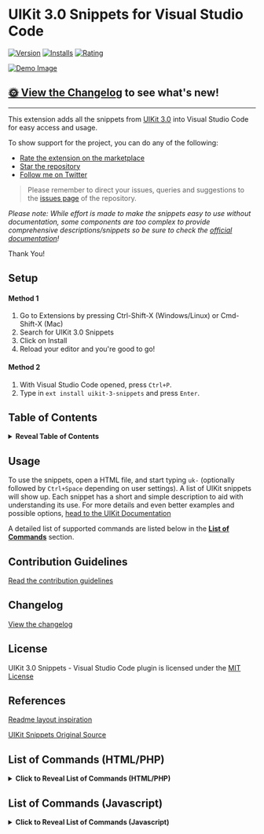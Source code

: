 # UIKit 3.0 Snippets for Visual Studio Code

[![Version](https://vsmarketplacebadge.apphb.com/version/Keno.uikit-3-snippets.svg)](https://marketplace.visualstudio.com/items?itemName=Keno.uikit-3-snippets)
[![Installs](https://vsmarketplacebadge.apphb.com/installs/Keno.uikit-3-snippets.svg)](https://marketplace.visualstudio.com/items?itemName=Keno.uikit-3-snippets)
[![Rating](https://vsmarketplacebadge.apphb.com/rating/Keno.uikit-3-snippets.svg)](https://marketplace.visualstudio.com/items?itemName=Keno.uikit-3-snippets)

[![Demo Image](https://zippy.gfycat.com/AmusingGiftedJumpingbean.gif)](https://gfycat.com/AmusingGiftedJumpingbean)

## [🌞 View the Changelog](https://github.com/dons20/UIKit-VSCode/blob/master/CHANGELOG.md) to see what's new!

---

This extension adds all the snippets from [UIKit 3.0](https://getuikit.com/docs/introduction) into Visual Studio Code for easy access and usage.

To show support for the project, you can do any of the following:

-   [Rate the extension on the marketplace](https://marketplace.visualstudio.com/items?itemName=Keno.uikit-3-snippets)
-   [Star the repository](https://github.com/dons20/UIKit-VSCode)
-   [Follow me on Twitter](https://twitter.com/KCInnovations)

> Please remember to direct your issues, queries and suggestions to the [issues page](https://github.com/dons20/UIKit-VSCode/issues) of the repository.

_Please note: While effort is made to make the snippets easy to use without documentation, some components are too complex to provide comprehensive descriptions/snippets so be sure to check the [official documentation](https://getuikit.com/docs/)!_

Thank You!

## Setup

#### Method 1

1. Go to Extensions by pressing Ctrl-Shift-X (Windows/Linux) or Cmd-Shift-X (Mac)
2. Search for UIKit 3.0 Snippets
3. Click on Install
4. Reload your editor and you're good to go!

#### Method 2

1. With Visual Studio Code opened, press `Ctrl+P`.
2. Type in `ext install uikit-3-snippets` and press `Enter`.

## Table of Contents

<details>
  <summary><strong>Reveal Table of Contents</strong></summary>
  <p>

-   [UIKit 3.0 Snippets](#uikit-30-snippets-for-visual-studio-code)
-   [Setup](#setup)
    -   [Method 1](#method-1)
    -   [Method 2](#method-2)
-   [Table of Contents](#table-of-contents)
-   [Usage](#usage)
-   [Contribution Guidelines](#contribution-guidelines)
    -   [Snippet Template](#snippet-template)
-   [Changelog](#changelog)
-   [License](#license)
-   [References](#references)
-   [List of Commands (HTML5/PHP)](#list-of-commands-htmlphp)

    <details>
    <summary><strong>Reveal List of Commands (HTML5/PHP)</strong></summary>
    <p>

    -   [UIKit Master Template](#uikit-master-template)
    -   [Accordion](#accordion)
    -   [Alert](#alert)
    -   [Alignment](#alignment)
    -   [Animation](#animation)
    -   [Article](#article)
    -   [Background](#background)
    -   [Badge](#badge)
    -   [Breadcrumb](#breadcrumb)
    -   [Button](#button)
    -   [Card](#card)
    -   [Close](#close)
    -   [Column](#column)
    -   [Comment](#comment)
    -   [Container](#container)
    -   [Countdown](#countdown)
    -   [Cover](#cover)
    -   [Description List](#description-list)
    -   [Disabled](#disabled)
    -   [Divider](#divider)
    -   [Dotnav](#dotnav)
    -   [Drop](#drop)
    -   [Dropdown](#dropdown)
    -   [Filter](#filter)
    -   [Flex](#flex)
    -   [Form](#form)
    -   [Grid](#grid)
    -   [Grid Parallax](#grid-parallax)
    -   [Heading](#heading)
    -   [Height](#height)
    -   [Icon](#icon)
    -   [Iconnav](#iconnav)
    -   [Image](#image)
    -   [Inverse](#inverse)
    -   [Label](#label)
    -   [Leader](#leader)
    -   [Lightbox](#lightbox)
    -   [Link](#link)
    -   [List](#list)
    -   [Margin](#margin)
    -   [Marker](#marker)
    -   [Modal](#modal)
    -   [Nav](#nav)
    -   [Navbar](#navbar)
    -   [Notification](#notification)
    -   [Offcanvas](#offcanvas)
    -   [Overlay](#overlay)
    -   [Padding](#padding)
    -   [Pagination](#pagination)
    -   [Parallax](#parallax)
    -   [Placeholder](#placeholder)
    -   [Position](#position)
    -   [Progress](#progress)
    -   [Scroll](#scroll)
    -   [Scrollspy](#scrollspy)
    -   [Search](#search)
    -   [Section](#section)
    -   [Slidenav](#slidenav)
    -   [Slider](#slider)
    -   [Slideshow](#slideshow)
    -   [Sortable](#sortable)
    -   [Spinner](#spinner)
    -   [Sticky](#sticky)
    -   [Subnav](#subnav)
    -   [SVG](#svg)
    -   [Switcher](#switcher)
    -   [Tab](#tab)
    -   [Table](#table)
    -   [Text](#text)
    -   [Thumbnav](#thumbnav)
    -   [Tile](#tile)
    -   [Toggle](#toggle)
    -   [Tooltip](#tooltip)
    -   [Totop](#totop)
    -   [Transition](#transition)
    -   [Upload](#upload)
    -   [Utility](#utility)
    -   [Video](#video)
    -   [Visibility](#visibility)
    -   [Width](#width)

        </p>
        </details>

    -   [List of Commands (Javascript)](#list-of-commands-javascript)

            <details>
            <summary><strong>Reveal List of Commands (Javascript)</strong></summary>
            <p>

            * [Accordion JS](#accordion-js)
            * [Alert JS](#alert-js)
            * [Countdown JS](#countdown-js)
            * [Cover JS](#cover-js)
            * [Drop JS](#drop-js)
            * [Dropdown JS](#dropdown-js)
            * [Filter JS](#filter-js)
            * [Form JS](#form-js)
            * [Grid JS](#grid-js)
            * [Grid Parallax JS](#grid-parallax-js)
            * [Icon JS](#icon-js)
            * [Image JS](#image-js)
            * [Lightbox JS](#lightbox-js)
            * [Margin JS](#margin-js)
            * [Modal JS](#modal-js)
            * [Nav JS](#nav-js)
            * [Navbar JS](#navbar-js)
            * [Notification JS](#notification-js)
            * [Offcanvas JS](#offcanvas-js)
            * [Parallax JS](#parallax-js)
            * [Scroll JS](#scroll-js)
            * [Scrollspy JS](#scrollspy-js)
            * [Slider JS](#slider-js)
            * [Slideshow JS](#slideshow-js)
            * [Sortable JS](#sortable-js)
            * [Sticky JS](#sticky-js)
            * [SVG JS](#svg-js)
            * [Switcher JS](#switcher-js)
            * [Tab JS](#tab-js)
            * [Toggle JS](#toggle-js)
            * [Tooltip JS](#tooltip-js)
            * [Upload JS](#upload-js)
            * [Video JS](#video-js)
            </p>
            </details>

          </p>
        </details>

## Usage

To use the snippets, open a HTML file, and start typing `uk-` (optionally followed by `Ctrl+Space` depending on user settings). A list of UIKit snippets will show up.
Each snippet has a short and simple description to aid with understanding its use.
For more details and even better examples and possible options, [head to the UIKit Documentation](https://getuikit.com/docs/introduction)

A detailed list of supported commands are listed below in the [**List of Commands**](#list-of-commands-htmlphp) section.

## Contribution Guidelines

[Read the contribution guidelines](/CONTRIBUTING.md)

## Changelog

[View the changelog](/CHANGELOG.md)

## License

UIKit 3.0 Snippets - Visual Studio Code plugin is licensed under the [MIT License](http://opensource.org/licenses/MIT)

## References

[Readme layout inspiration](https://github.com/1tontech/bootstrap4-snippets/tree/master/vscode)

[UIKit Snippets Original Source](https://getuikit.com/docs/introduction)

## List of Commands (HTML/PHP)

<details>
  <summary><strong>Click to Reveal List of Commands (HTML/PHP)</strong></summary>
  <p>
  
### UIKit Master Template
<details><summary>Reveal Content</summary>
<p>

|          Trigger          |                  Description                   |
| :-----------------------: | :--------------------------------------------: |
|           uk-\$           |         Creates a basic UIKit template         |
|     uk-\$-css-import      |  Imports a chosen minified css file for UIKit  |
|      uk-\$-js-import      | Imports the default minified scripts for UIKit |
| uk-\$-js-component-import | Imports a selected js component file for UIKit |

</p>
</details>

### Accordion

<details><summary>Reveal Content</summary>
<p>

|          Trigger           |                              Description                              |
| :------------------------: | :-------------------------------------------------------------------: |
|        uk-accordion        | [Attribute] Used to create an accordion element in a parent container |
|    uk-accordion-sample     |                 Creates a sample Accordion component                  |
|  uk-accordion-no-collapse  |               Accordion that always keeps one item open               |
| uk-accordion-multiple-open |       Accordion that allows multiple items to be opened at once       |
|  uk-accordion-open-index   |                Accordion that opens an item by default                |

</p>
</details>

### Alert

<details><summary>Reveal Content</summary>
<p>

|     Trigger      |                          Description                           |
| :--------------: | :------------------------------------------------------------: |
|     uk-alert     | [Attribute] Used to create an alert element in a block element |
| uk-alert-default |                A default alert applied to a div                |
|  uk-alert-close  |                  An alert with a close button                  |
| uk-alert-styled  |              An alert with a chosen style applied              |

</p>
</details>

### Alignment

<details><summary>Reveal Content</summary>
<p>

|       Trigger       |                    Description                    |
| :-----------------: | :-----------------------------------------------: |
|      uk-align       | [Class] Floats the element to a selected position |
| uk-align-responsive |   [Class] Floats the element on specific widths   |

</p>
</details>

### Animation

<details><summary>Reveal Content</summary>
<p>

|            Trigger            |                               Description                                |
| :---------------------------: | :----------------------------------------------------------------------: |
|       uk-animation-fade       |                       [Class] The element fades in                       |
|      uk-animation-scale       |            [Class] The element fades in and scales up or down            |
|      uk-animation-slide       |    [Class] The element fades in and slides in from a chosen direction    |
|   uk-animation-slide-custom   |          [Class] The element slides in with a specific distance          |
|     uk-animation-kenburns     |          [Class] The element scales slowly up without fading in          |
|      uk-animation-shake       |                        [Class] The element shakes                        |
|      uk-animation-stroke      |                [Class] The SVG element strokes are drawn                 |
|    uk-animation-stroke-svg    |                  Easier usage of svg stroke animations                   |
|     uk-animation-reverse      |             [Class] The element's animation plays in reverse             |
|       uk-animation-fast       |         [Class] The element's animation plays at a faster speed          |
| uk-animation-transform-origin |         [Class] The element scales in from a different direction         |
|      uk-animation-toggle      | [Class] Added to a parent element to toggle animations on hover or focus |

</p>
</details>

### Article

<details><summary>Reveal Content</summary>
<p>

|      Trigger      |                 Description                 |
| :---------------: | :-----------------------------------------: |
| uk-article-basic  |           A basic article layout            |
| uk-article-sample | A complete sample article with placeholders |

</p>
</details>

### Background

<details><summary>Reveal Content</summary>
<p>

|            Trigger             |                             Description                             |
| :----------------------------: | :-----------------------------------------------------------------: |
|      uk-background-color       |            [Class] Applies the selected background color            |
|       uk-background-size       |       [Class] Scales the background image to a selected size        |
|     uk-background-position     |     [Class] Alters the initial position of the background iamge     |
|     uk-background-norepeat     |      [Class] Prevents the background image from being repeated      |
|      uk-background-fixed       |          [Class] Locks the image in place while scrolling           |
| uk-background-image-responsive | [Class] Shows the background image on widths of chosen size upwards |
|      uk-background-blend       |     [Class] Applies a chosen blend mode to the background image     |

</p>
</details>

### Badge

<details><summary>Reveal Content</summary>
<p>

|     Trigger     |                           Description                            |
| :-------------: | :--------------------------------------------------------------: |
|    uk-badge     | [Class] Used to create a notification badge in an inline element |
|  uk-badge-span  |             Creates a simple notification badge span             |
| uk-badge-anchor |            Creates a simple notification badge anchor            |

</p>
</details>

### Breadcrumb

<details><summary>Reveal Content</summary>
<p>

|      Trigger       |               Description                |
| :----------------: | :--------------------------------------: |
|   uk-breadcrumb    | [Class] Used to create a breadcrumb list |
| uk-breadcrumb-list |    Creates a default breadcrumb list     |

</p>
</details>

### Button

<details><summary>Reveal Content</summary>
<p>

|         Trigger          |                        Description                         |
| :----------------------: | :--------------------------------------------------------: |
|     uk-button-anchor     |           Creates an anchor with a button style            |
|     uk-button-styled     |            Creates a button with a chosen style            |
|    uk-button-disabled    |                 Creates a disabled button                  |
|      uk-button-size      |           Creates a button with a selected size            |
|    uk-button-dropdown    |       Creates a button that toggles a dropdown menu        |
|     uk-button-group      |                 Creates a group of buttons                 |
| uk-button-group-dropdown | Creates a button group with a dropdown toggle on the right |

</p>
</details>

### Card

<details><summary>Reveal Content</summary>
<p>

|        Trigger        |                                 Description                                  |
| :-------------------: | :--------------------------------------------------------------------------: |
|    uk-card-styled     |                      Creates a card with a chosen style                      |
|   uk-card-secondary   |                    Creates a card with a secondary style                     |
|     uk-card-hover     |                      Creates a card with a hover effect                      |
|     uk-card-small     |                     Creates a card with reduced padding                      |
|     uk-card-large     |                    Creates a card with increased padding                     |
| uk-card-header-footer |                  Creates a card divided into three sections                  |
|     uk-card-media     |             Displays an image inside a card without any spacing              |
|  uk-card-horizontal   | Creates a card with a horizontal layout (Ideal for media-left & media-right) |
|     uk-card-badge     |                  Creates a card with a styled badge inside                   |

</p>
</details>

### Close

<details><summary>Reveal Content</summary>
<p>

|        Trigger        |                Description                |
| :-------------------: | :---------------------------------------: |
|       uk-close        | [Attribute] Used to create a close button |
|    uk-close-button    |          Creates a close button           |
| uk-close-button-large |       Creates a larger close button       |

</p>
</details>

### Column

<details><summary>Reveal Content</summary>
<p>

|       Trigger        |                                      Description                                      |
| :------------------: | :-----------------------------------------------------------------------------------: |
|      uk-column       |                [Class] Displays the inline content in multiple columns                |
| uk-column-responsive | [Class] Displays the inline content in multiple columns on specific width breakpoints |
|  uk-column-divider   |     [Class] Displays the inline content in multiple columns seperated by dividers     |
|    uk-column-span    |            Creates a column with an inline element that spans each column             |

</p>
</details>

### Comment

<details><summary>Reveal Content</summary>
<p>

|      Trigger       |                     Description                      |
| :----------------: | :--------------------------------------------------: |
| uk-comment-default |          Creates a standard comment layout           |
| uk-comment-primary | Creates a highlighted comment with a standard layout |
|  uk-comment-list   |         Creates a nestable list of comments          |

</p> 
</details>

### Container

<details><summary>Reveal Content</summary>
<p>

|       Trigger        |                 Description                 |
| :------------------: | :-----------------------------------------: |
|     uk-container     | [Class] Used to create a centered container |
| uk-container-default |        Creates a centered container         |
|  uk-container-size   |    Creates a container with varying size    |

</p>
</details>

### Countdown

<details><summary>Reveal Content</summary>
<p>

|        Trigger         |                               Description                                |
| :--------------------: | :----------------------------------------------------------------------: |
|      uk-countdown      |               [Attribute] Used to create a countdown timer               |
|  uk-countdown-sample   | Creates a countdown timer. Date is in the format: YYYY-MM-DDThh:mm:ssTZD |
| uk-countdown-separator |     Creates a countdown timer with each number separated by a colon      |
|   uk-countdown-label   |        Used to add a label to each number on the countdown timer         |

</p>
</details>

### Cover

<details><summary>Reveal Content</summary>
<p>

|            Trigger            |                         Description                         |
| :---------------------------: | :---------------------------------------------------------: |
|      uk-cover-container       |       Creates an image that covers its parent element       |
|   uk-cover-container-video    |       Creates a video that covers its parent element        |
|   uk-cover-container-iframe   |      Creates an iframe that covers its parent element       |
| uk-cover-container-responsive | Creates an element that scales responsively with its parent |

</p>
</details>

### Description List

<details><summary>Reveal Content</summary>
<p>

|           Trigger           |                               Description                                |
| :-------------------------: | :----------------------------------------------------------------------: |
|     uk-description-list     |                [Class] Used to create a description list                 |
| uk-description-list-sample  | Creates a sample list to display terms and descriptions below each other |
| uk-description-list-divider |                    Creates a divided description list                    |

</p>
</details>

### Disabled

<details><summary>Reveal Content</summary>
<p>

|   Trigger   |              Description               |
| :---------: | :------------------------------------: |
| uk-disabled | [Class] Disables an item within a list |

</p>
</details>

### Divider

<details><summary>Reveal Content</summary>
<p>

|       Trigger       |             Description             |
| :-----------------: | :---------------------------------: |
|   uk-divider-icon   | Creates a divider with a decoration |
|  uk-divider-small   |      Creates a smaller divider      |
| uk-divider-vertical |     Creates a vertical divider      |

</p>
</details>

### Dotnav

<details><summary>Reveal Content</summary>
<p>

|           Trigger           |                      Description                       |
| :-------------------------: | :----------------------------------------------------: |
|          uk-dotnav          |          Creates a navigation list with dots           |
|     uk-dotnav-vertical      |      Creates a vertical navigation list with dots      |
|      uk-dotnav-overlay      |     Creates a dotnav as an overlay for an element      |
| uk-dotnav-centered-viewport | Creates a dotnav centered vertically and aligned right |

</p>
</details>

### Drop

<details><summary>Reveal Content</summary>
<p>

|         Trigger          |                         Description                         |
| :----------------------: | :---------------------------------------------------------: |
|         uk-drop          |         [Attribute] Used to create a drop component         |
|      uk-drop-basic       |               Creates a basic drop component                |
|     uk-drop-example      |       Creates two example drops with different modes        |
|       uk-drop-grid       |              Creates a drop with a grid inside              |
|     uk-drop-position     |         Creates a drop with its alignment adjusted          |
|     uk-drop-boundary     | Creates a drop with a predetermined element as its boundary |
| uk-drop-boundary-aligned |           Creates a drop aligned to its boundary            |
|      uk-drop-offset      |                Creates a drop with an offset                |
|     uk-drop-animated     |                Creates a drop with an offset                |

</p>
</details>

### Dropdown

<details><summary>Reveal Content</summary>
<p>

|           Trigger            |                              Description                               |
| :--------------------------: | :--------------------------------------------------------------------: |
|         uk-dropdown          | [Attribute] Used to create a dropdown in a block element such as a div |
|      uk-dropdown-basic       |          Creates a basic dropdown underneath a button toggle           |
|   uk-dropdown-basic-inline   |            Creates a basic dropdown grouped with its toggle            |
|       uk-dropdown-nav        |              Creates a dropdown containing a nav element               |
|       uk-dropdown-grid       |                  Creates a dropdown containing a grid                  |
|     uk-dropdown-position     |             Creates a dropdown with its alignment adjusted             |
|     uk-dropdown-boundary     |         Determines a parent element as the dropdown's boundary         |
| uk-dropdown-boundary-aligned |              Aligns the dropdown to the parent's boundary              |
|      uk-dropdown-offset      |                Defines a custom offset for the dropdown                |
|     uk-dropdown-animated     |             Applies one or more animations to the dropdown             |

</p>
</details>

### Filter

<details><summary>Reveal Content</summary>
<p>

|     Trigger      |                   Description                    |
| :--------------: | :----------------------------------------------: |
|    uk-filter     |  [Attribute] Used to create a filter component   |
| uk-filter-sample | Used to filter or sort items in any given layout |

</p>
</details>

### Flex

<details><summary>Reveal Content</summary>
<p>

|                 Trigger                 |                                    Description                                    |
| :-------------------------------------: | :-------------------------------------------------------------------------------: |
|                 uk-flex                 |            [Class] Used to apply a flexbox layout model to an element             |
|              uk-flex-block              |             Creates a flex container and behaves like a block element             |
|             uk-flex-inline              |            Creates a flex container and behaves like an inline element            |
|      uk-flex-horizontal-alignment       | Defines the horizontal alignment of flex items and distributes space between them |
| uk-flex-horizontal-alignment-responsive |     Defines the horizontal alignment of flex items on specific device widths      |
|       uk-flex-vertical-alignment        |  Defines the vertical alignment of flex items and distributes space between them  |
|            uk-flex-direction            |        Defines the axis that flex items are placed on and their direction         |
|          uk-flex-wrap-modifier          |        Defines the axis that flex items are placed on and their direction         |
|           uk-flex-item-order            |          [Class] Displays an item as the first or last one (Add to item)          |
|         uk-flex-item-dimensions         |    [Class] Determines how much space a flex item should take up (Add to item)     |
|          uk-flex-grid-example           |                     Creates a sample flex with a grid inside                      |

</p>
</details>

### Form

<details><summary>Reveal Content</summary>
<p>

|         Trigger         |                                                   Description                                                    |
| :---------------------: | :--------------------------------------------------------------------------------------------------------------: |
|     uk-form-sample      |                               Creates a sample form with all elements as reference                               |
|    uk-form-fieldset     |                                          Creates a fieldset for a form                                           |
|     uk-form-legend      |                                           Creates a legend for a form                                            |
|     uk-form-states      |                                 [Class] Applies a custom state to a form control                                 |
|    uk-form-disabled     |                                             Disables a form control                                              |
|      uk-form-sizes      |                                Modifies the size of an input, select or textarea                                 |
| uk-form-width-modifiers |                                Modifies the width of an input, select or textarea                                |
|      uk-form-blank      |                                      Minimizes the styling of form controls                                      |
|     uk-form-stacked     |                                 Stacks labels and controls on top of each other                                  |
|   uk-form-horizontal    | Aligns labels and controls horizontally (use uk-form-controls-text to better align checkboxes and radio buttons) |
|      uk-form-icon       |                Creates a form control with an icon inside to the left (or right with flip class)                 |
|   uk-form-icon-click    |                                     Creates a form icon that can be clicked                                      |
|  uk-form-grid-example   |                                     Creates a form defined by a grid layout                                      |
| uk-form-custom-control  |                         Replaces a file input or select form with your own HTML content                          |

</p>
</details>

### Grid

<details><summary>Reveal Content</summary>
<p>

|         Trigger         |                          Description                          |
| :---------------------: | :-----------------------------------------------------------: |
|         uk-grid         |   [Attribute] Used to create a grid container inside a div    |
|     uk-grid-stacked     |            Creates a basic stacked grid container             |
|    uk-grid-expanded     | Creates an expanded grid container with elements side by side |
| uk-grid-gutter-modifier |            Modifies the spacing between grid items            |
|  uk-grid-nested-sample  |                 Creates a sample nested grid                  |
|     uk-grid-divided     |              Seperates each grid cell with lines              |
|  uk-grid-match-height   |             Matches the height of all grid cells              |
|   uk-grid-match-cell    |           [Class] Matches the height of a grid cell           |
|      uk-grid-width      |             Manually determines the column widths             |
|      uk-grid-flex       |               Combines a grid element with flex               |
|     uk-grid-masonry     |   Allows grid items of different heights to fit seamlessly    |
|    uk-grid-parallax     |    Used to add a scrolling effect to columns within a grid    |

</p>
</details>

### Heading

<details><summary>Reveal Content</summary>
<p>

|          Trigger          |                           Description                            |
| :-----------------------: | :--------------------------------------------------------------: |
|    uk-heading-primary     |      [Class] Used to create a heading with a specified size      |
| uk-heading-primary-sample |             Creates a heading with a specified size              |
|    uk-heading-divider     |    [Class] Used to create a heading with a divider underneath    |
| uk-heading-divider-sample |           Creates a heading with a divider underneath            |
|     uk-heading-bullet     |         [Class] Used to create a heading used in a list          |
| uk-heading-bullet-sample  |               Creates a heading as part of a list                |
|      uk-heading-line      | [Class] Used to create a heading with a vertically centered line |
|  uk-heading-line-sample   |        Creates a heading with a vertically centered line         |

</p>
</details>

### Height

<details><summary>Reveal Content</summary>
<p>

|         Trigger          |                                    Description                                    |
| :----------------------: | :-------------------------------------------------------------------------------: |
|        uk-height         | [Class] Modifies the height of an element to 100%/150px/300px/450px respectively. |
|      uk-max-height       | [Class] Modifies the max-height of an element to 150px/300px/450px respectively.  |
|    uk-viewport-height    |    [Attribute] Modifies the height of an element to fill the entire viewport.     |
|     uk-match-height      |        [Attribute] Expands all children of a container to the same height.        |
| uk-match-height-specific |             [Attribute] Matches the height of specific child elements             |
|   uk-match-height-all    |      [Attribute] Matches the height of all child elements even in other rows      |

</p>
</details>

### Icon

<details><summary>Reveal Content</summary>
<p>

|         Trigger         |                                        Description                                        |
| :---------------------: | :---------------------------------------------------------------------------------------: |
|      uk-icon-span       |    Creates an icon within a span. (List of Icons Here: https://getuikit.com/docs/icon)    |
|      uk-icon-link       |    Creates an icon within a link. (List of Icons Here: https://getuikit.com/docs/icon)    |
|      uk-icon-ratio      |                        Modifies the size of the icon by the ratio                         |
|  uk-icon-link-modifier  | Resets the default link styling to a more muted color when using an icon inside an anchor |
| uk-icon-button-modifier |                                  Creates an icon button                                   |
| uk-icon-image-modifier  |                     Scales a background image to the size of an icon                      |

</p>
</details>

### Iconnav

<details><summary>Reveal Content</summary>
<p>

|        Trigger        |                       Description                       |
| :-------------------: | :-----------------------------------------------------: |
|      uk-iconnav       | [Class] Used to create a navigation consisting of icons |
| uk-iconnav-horizontal |        Creates a navigation consisting of icons         |
|  uk-iconnav-vertical  |    Creates a vertical navigation consisting of icons    |

</p>
</details>

### Image

<details><summary>Reveal Content</summary>
<p>

|    Trigger    |                                Description                                |
| :-----------: | :-----------------------------------------------------------------------: |
|    uk-img     |           [Attribute] Lazy-load images on any element with ease           |
| uk-img-sample |                Creates a basic lazy-loaded image component                |
| uk-img-custom |                 Creates an element with lazy-load applied                 |
| uk-img-target | Creates an image component which triggers on another element's visibility |

</p>
</details>

### Inverse

<details><summary>Reveal Content</summary>
<p>

|     Trigger      |                                       Description                                       |
| :--------------: | :-------------------------------------------------------------------------------------: |
|     uk-light     | [Class] Used to improve the visibility of objects on light backgrounds in a light style |
| uk-inverse-light |         Improves the visibility of objects on dark backgrounds in a light style         |
|     uk-dark      | [Class] Used to improve the visibility of objects on light backgrounds in a dark style  |
| uk-inverse-dark  |         Improves the visibility of objects on light backgrounds in a dark style         |

</p>
</details>

### Label

<details><summary>Reveal Content</summary>
<p>

|     Trigger      |                   Description                    |
| :--------------: | :----------------------------------------------: |
|     uk-label     | [Class] Used to create a label in a span element |
| uk-label-default |       Creates a label with a default style       |
| uk-label-success |       Creates a label with a success style       |
| uk-label-warning |       Creates a label with a warning style       |
| uk-label-danger  |       Creates a label with a danger style        |

</p>
</details>

### Leader

<details><summary>Reveal Content</summary>
<p>

|     Trigger      |                            Description                             |
| :--------------: | :----------------------------------------------------------------: |
|    uk-leader     | [Attribute] Visually connects horizontal items with a line of dots |
| uk-leader-sample |                 Creates a sample leader component                  |

</p>
</details>

### Lightbox

<details><summary>Reveal Content</summary>
<p>

|            Trigger            |                               Description                                |
| :---------------------------: | :----------------------------------------------------------------------: |
|          uk-lightbox          | [Attribute] Turns all the anchors inside a container into lightbox links |
|       uk-lightbox-basic       |            Creates a lightbox container with an anchor inside            |
|      uk-lightbox-caption      |        Creates a lightbox container with a caption at the bottom         |
|     uk-lightbox-animation     |    Creates a lightbox container with a modified transition animation     |
| uk-lightbox-alternate-content |         Creates a lightbox container with multiple content types         |

</p>
</details>

### Link

<details><summary>Reveal Content</summary>
<p>

|     Trigger     |                                       Description                                       |
| :-------------: | :-------------------------------------------------------------------------------------: |
|  uk-link-muted  |                            Creates a link with a muted style                            |
|  uk-link-text   |                          Creates a link with a body text style                          |
| uk-link-heading |                           Creates a link with a heading style                           |
|  uk-link-reset  |                 Creates a link that inherits its color from its parent                  |
| uk-link-toggle  | Creates a link on the parent element and applies a link style to one of its child nodes |

</p>
</details>

### List

<details><summary>Reveal Content</summary>
<p>

|         Trigger          |                                         Description                                         |
| :----------------------: | :-----------------------------------------------------------------------------------------: |
|         uk-list          |                  [Class] Used to create a basic ordered or unordered list                   |
|      uk-list-basic       |                          Creates a basic ordered or unordered list                          |
| uk-list-bullet-modifier  |                                   Creates a bulleted list                                   |
| uk-list-divider-modifier |                                   Creates a divided list                                    |
| uk-list-striped-modifier |                                   Creates a striped list                                    |
|  uk-list-large-modifier  | Creates a list with increased spacing between items. Can be combined with other list styles |

</p>
</details>

### Margin

<details><summary>Reveal Content</summary>
<p>

|          Trigger          |                                          Description                                          |
| :-----------------------: | :-------------------------------------------------------------------------------------------: |
|         uk-margin         |    [Class] Adds top margin, if it is preceded by another element, and always bottom margin    |
|    uk-margin-position     |                         [Class] Adds the selected margin to that side                         |
|      uk-margin-size       |                             [Class] Adds a margin of chosen size                              |
|  uk-margin-size-position  |                    [Class] Adds a margin of chosen size to the chosen side                    |
|     uk-margin-remove      |                                  [Class] Removes all margins                                  |
| uk-margin-remove-position |                         [Class] Removes the margin the chosen side(s)                         |
|      uk-margin-auto       |        [Class] Sets left and right margins to auto, centering block and flex elements         |
|  uk-margin-auto-position  | [Class] Sets the selected margin to auto, pushing block and flex elements to the opposite end |
| uk-margin-dynamic-sample  |         Automatically adds spacing to stacking elements with the uk-margin attribute          |

</p>
</details>

### Marker

<details><summary>Reveal Content</summary>
<p>

|  Trigger  |                                   Description                                   |
| :-------: | :-----------------------------------------------------------------------------: |
| uk-marker | [Attribute] Used to create a marker icon that can be displayed on top of images |

</p>
</details>

### Modal

<details><summary>Reveal Content</summary>
<p>

|           Trigger           |                         Description                         |
| :-------------------------: | :---------------------------------------------------------: |
|          uk-modal           |             [Attribute] Used to create a modal              |
|       uk-modal-sample       |            Creates a modal with a button toggle             |
|   uk-modal-close-default    |          Creates a modal with close button inside           |
|   uk-modal-close-outside    |          Creates a modal with close button outside          |
|       uk-modal-center       |    Creates a centered modal using the parameter 'center'    |
|   uk-modal-header-footer    |   Creates a modal divided into different content sections   |
|      uk-modal-caption       |        Creates a modal with a caption outside of it         |
| uk-modal-container-modifier | Creates a modal that expands to the default container width |
|   uk-modal-full-modifier    |         Creates a modal that fills the entire page          |

</p>
</details>

### Nav

<details><summary>Reveal Content</summary>
<p>

|            Trigger             |                              Description                              |
| :----------------------------: | :-------------------------------------------------------------------: |
|             uk-nav             |          [Class] Used to create a nav with optional styling           |
|         uk-nav-default         |                  Creates a nav with default styling                   |
|         uk-nav-nested          |               Creates a nested nav with default styling               |
|        uk-nav-accordion        |        Creates an accordion-styled nav with icons for parents         |
| uk-nav-accordion-multiple-open | Creates an accordion nav that can have multiple sub-navs open at once |
|         uk-nav-header          |                         Creates a nav header                          |
|         uk-nav-divider         |                         Creates a nav divider                         |
|         uk-nav-primary         |                 Creates a nav with emphasized styling                 |
|         uk-nav-center          |                        Creates a centered nav                         |
|        uk-nav-dropdown         |                      Creates a nav in a dropdown                      |
|         uk-nav-navbar          |                       Creates a nav in a navbar                       |

</p>
</details>

### Navbar

<details><summary>Reveal Content</summary>
<p>

|               Trigger               |                                   Description                                   |
| :---------------------------------: | :-----------------------------------------------------------------------------: |
|              uk-navbar              |                   [Attribute] Used to create a navigation bar                   |
|          uk-navbar-sample           |                        Creates a primary navigation bar                         |
|         uk-navbar-multiple          |            Creates multiple navigations inside the navbar container             |
|           uk-navbar-click           |          Creates a primary navigation bar that is toggled with a click          |
|        uk-navbar-transparent        |                      Creates a transparent navigation bar                       |
|         uk-navbar-subtitle          |                      Creates a subtitle for a navbar item                       |
|      uk-navbar-custom-content       |   Creates a navbar which can hold custom items (text, icons, buttons, forms)    |
|       uk-navbar-centered-logo       |                      Creates a navbar with a centered logo                      |
|        uk-navbar-toggle-item        |                    Creates a navbar with an icon as a toggle                    |
|         uk-navbar-dropdown          |                   Creates a navbar with a dropdown component                    |
| uk-navbar-dropdown-multiple-columns |                 Creates a navbar dropdown with multiple columns                 |
|  uk-navbar-dropdown-boundary-align  |         Creates a navbar with dropdowns aligned to the navbar boundary          |
|     uk-navbar-dropdown-justify      |                    Creates a navbar with dropdowns justified                    |
|          uk-navbar-dropbar          |                    Creates a navbar with dropdowns justified                    |
|       uk-navbar-dropbar-push        | Creates a navbar with a dropdown that pushes page content down to fit the space |

</p>
</details>

### Notification

<details><summary>Reveal Content</summary>
<p>

|           Trigger            |                   Description                    |
| :--------------------------: | :----------------------------------------------: |
|   uk-notification-example    | Creates a notification example using javascript  |
| uk-notification-html-message |     Creates a notification with html content     |
|   uk-notification-position   | Creates a notification with an adjusted position |
|    uk-notification-style     |          Creates a styled notification           |
|  uk-notification-close-all   |             Closes all notifications             |

</p>
</details>

### Offcanvas

<details><summary>Reveal Content</summary>
<p>

|           Trigger           |                              Description                              |
| :-------------------------: | :-------------------------------------------------------------------: |
|        uk-offcanvas         |               [Attribute] Used to create an off-canvas                |
|     uk-offcanvas-sample     |                      Creates a basic off-canvas                       |
|    uk-offcanvas-overlay     |        Creates an off-canvas that adds an overlay to the page         |
| uk-offcanvas-flip-modifier  |          Creates an off-canvas that slides in from the right          |
| uk-offcanvas-animation-mode | Creates an off-canvas with a modified animation mode for its entrance |
|      uk-offcanvas-nav       |           Creates an off-canvas containing a nav component            |

</p>
</details>

### Overlay

<details><summary>Reveal Content</summary>
<p>

|         Trigger          |                      Description                       |
| :----------------------: | :----------------------------------------------------: |
|        uk-overlay        |      [Class] Used to create a basic image overlay      |
|     uk-overlay-basic     | Creates a basic image overlay at a modifiable position |
| uk-overlay-style-default |     Creates an image overlay with a default style      |
| uk-overlay-style-primary |     Creates an image overlay with a primary style      |
|     uk-overlay-icon      |             Creates an image overlay icon              |

</p>
</details>

### Padding

<details><summary>Reveal Content</summary>
<p>

|          Trigger           |                          Description                          |
| :------------------------: | :-----------------------------------------------------------: |
|         uk-padding         |          [Class] Adds default padding to the element          |
|      uk-padding-size       |    [Class] Adds a smaller or larger padding to the element    |
|     uk-padding-remove      |          [Class] Removes all padding from an element          |
| uk-padding-remove-position | [Class] Removes padding from the chosen side(s) of an element |

</p>
</details>

### Pagination

<details><summary>Reveal Content</summary>
<p>

|           Trigger           |                               Description                               |
| :-------------------------: | :---------------------------------------------------------------------: |
|        uk-pagination        | [Class] Used to create a simple pagination for navigation through pages |
|     uk-pagination-basic     |        Creates a simple pagination for navigation through pages         |
|   uk-pagination-alignment   |              Creates a simple pagination aligned with flex              |
| uk-pagination-previous-next |        Creates a previous and next button inside of a pagination        |

</p>
</details>

### Parallax

<details><summary>Reveal Content</summary>
<p>

|          Trigger          |                                               Description                                                |
| :-----------------------: | :------------------------------------------------------------------------------------------------------: |
|        uk-parallax        |       [Attribute] Used to animate CSS properties depending on the scroll position of the document        |
|  uk-parallax-properties   |             [Attribute] Inserts the parallax attribute with a list of animatable properties              |
|   uk-parallax-start-end   |         [Attribute] Sets the start and end values of a property by seperating them with a comma          |
|   uk-parallax-viewport    | [Attribute] Defines how far inside the viewport the element is scrolled until the animation is completed |
|    uk-parallax-sample     |                                Creates a sample div with parallax enabled                                |
| uk-parallax-nested-sample |                                    Showcases nested parallax elements                                    |
| uk-parallax-target-sample |             Creates a parallax animation based on the viewport visibility of another element             |
| uk-parallax-easing-sample |                        Creates a parallax element with a modifiable easing value                         |
| uk-parallax-color-sample  |                            Creates a parallax element with a color transition                            |
| uk-parallax-filter-sample |                               Creates a parallax element with css filters                                |

</p>
</details>

### Placeholder

<details><summary>Reveal Content</summary>
<p>

|        Trigger        |                Description                 |
| :-------------------: | :----------------------------------------: |
|    uk-placeholder     | [Class] Used to create a placeholder space |
| uk-placeholder-sample |        Creates a placeholder space         |

</p>
</details>

### Position

<details><summary>Reveal Content</summary>
<p>

|       Trigger        |                                              Description                                              |
| :------------------: | :---------------------------------------------------------------------------------------------------: |
|     uk-position      |                         [Class] Positions the element at the chosen location                          |
| uk-position-extended | [Class] Positions the element at specific locations without it being spread over its parent container |
|  uk-position-cover   |                         [Class] Positions the element to cover its container                          |
|  uk-position-small   |                [Class] Positions the element at specific locations with a small margin                |
|  uk-position-medium  |               [Class] Positions the element at specific locations with a medium margin                |
|  uk-position-large   |                [Class] Positions the element at specific locations with a large margin                |
| uk-position-relative |                         [Class] Positions the element at a relative position                          |
| uk-position-absolute |                         [Class] Positions the element at an absolute position                         |
|  uk-position-fixed   |                           [Class] Positions the element at a fixed position                           |
| uk-position-z-index  |                       [Class] Positions the element at a z-index position of 1                        |

</p>
</details>

### Progress

<details><summary>Reveal Content</summary>
<p>

|      Trigger       |              Description              |
| :----------------: | :-----------------------------------: |
|    uk-progress     | [Class] Used to create a progress bar |
| uk-progress-sample |        Creates a progress bar         |

</p>
</details>

### Scroll

<details><summary>Reveal Content</summary>
<p>

|     Trigger      |                                           Description                                            |
| :--------------: | :----------------------------------------------------------------------------------------------: |
|    uk-scroll     | [Attribute] Used to create a link that smooth scrolls to the targeted element with a matching id |
| uk-scroll-anchor |           Creates a link that smooth scrolls to the targetted element with matching id           |

</p>
</details>

### Scrollspy

<details><summary>Reveal Content</summary>
<p>

|       Trigger       |                               Description                               |
| :-----------------: | :---------------------------------------------------------------------: |
|    uk-scrollspy     |            [Attribute] Used to add a scrollspy to an element            |
| uk-scrollspy-sample | Adds the scrollspy attribute to an element and animates it when in view |
| uk-scrollspy-group  | Adds the scrollspy attribute to an element and animates it when in view |

</p>
</details>

### Search

<details><summary>Reveal Content</summary>
<p>

|         Trigger         |                      Description                      |
| :---------------------: | :---------------------------------------------------: |
|        uk-search        |          [Class] Used to create a search bar          |
|    uk-search-default    |       Creates a search bar with default styling       |
|     uk-search-icon      |  Creates a search bar with a search icon to the left  |
|   uk-search-icon-flip   | Creates a search bar with a search icon to the right  |
|  uk-search-icon-button  |   Creates a search bar with a clickable search icon   |
|     uk-search-large     |              Creates a larger search bar              |
|    uk-search-navbar     | Creates a search bar that can be used within a navbar |
|    uk-search-toggle     |         Creates a toggle using a search icon          |
| uk-search-navbar-toggle |    Creates a search icon toggle inside of a navbar    |

</p>
</details>

### Section

<details><summary>Reveal Content</summary>
<p>

|           Trigger           |                             Description                             |
| :-------------------------: | :-----------------------------------------------------------------: |
|         uk-section          |       [Class] Used to create a section with optional styling        |
|     uk-section-default      |               Creates a section with a default style                |
|      uk-section-muted       |                Creates a section with a muted style                 |
|     uk-section-primary      |               Creates a section with a primary style                |
|    uk-section-secondary     |              Creates a section with a secondary style               |
|  uk-section-preserve-color  | Creates a section that preserves the font colours of child elements |
|  uk-section-size-modifier   |           Creates a section with modified padding applied           |
| uk-section-overlap-modifier | Creates a section that applies a border image and a negative offset |

</p>
</details>

### Slidenav

<details><summary>Reveal Content</summary>
<p>

|           Trigger            |                            Description                             |
| :--------------------------: | :----------------------------------------------------------------: |
|         uk-slidenav          | Creates a previous and next button for flipping through slideshows |
|      uk-slidenav-large       |                     Creates a larger slidenav                      |
| uk-slidenav-position-overlay |         Creates a slidenav positioned on top of an element         |
|    uk-slidenav-container     |                    Displays a cojoint slidenav                     |

</p>
</details>

### Slider

<details><summary>Reveal Content</summary>
<p>

|               Trigger               |                                 Description                                 |
| :---------------------------------: | :-------------------------------------------------------------------------: |
|              uk-slider              |              [Attribute] Used to create a responsive carousel               |
|          uk-slider-sample           |                    Creates a responsive carousel slider                     |
|         uk-slider-container         |                [Class] Creates a responsive carousel slider                 |
|          uk-slider-gutter           |            Creates a carousel slider with a gutter between items            |
|          uk-slider-center           |                Creates a carousel slider with centered items                |
|         uk-slider-autoplay          |              Creates a carousel slider with autoplay activated              |
|          uk-slider-finite           |         Creates a carousel slider with infinite scrolling disabled          |
|           uk-slider-sets            |        Creates a carousel slider which loops through a set of slides        |
|        uk-slider-navigation         |             Creates a carousel slider with navigation controls              |
|    uk-slider-navigation-outside     |          Creates a carousel slider with outer navigation controls           |
|      uk-slider-viewport-height      | Creates a carousel slider which expands to fill the height of its container |
|      uk-slider-content-overlay      |            Creates a carousel slider with content overlays added            |
|     uk-slider-content-parallax      |       Creates a carousel slider with a parallax effect on the content       |
|    uk-slider-content-transitions    |           Creates a carousel slider with transition effects added           |
| uk-slider-content-transitions-hover |      Creates a carousel slider with transition effects on mouse hover       |

</p>
</details>

### Slideshow

<details><summary>Reveal Content</summary>
<p>

|             Trigger             |                                     Description                                     |
| :-----------------------------: | :---------------------------------------------------------------------------------: |
|          uk-slideshow           |      [Attribute] Used to create a responsive slideshow with images and videos       |
|       uk-slideshow-sample       |                Creates a responsive slideshow with images and videos                |
|     uk-slideshow-animations     |         Creates a responsive slideshow with a modified transition animation         |
|      uk-slideshow-autoplay      |                Creates a responsive slideshow with autoplay enabled                 |
| uk-slideshow-infinite-scrolling | Creates a responsive slideshow with endless scrolling enabled (default) or disabled |
|       uk-slideshow-ratio        |                Creates a responsive slideshow with a modified ratio                 |
|   uk-slideshow-min-max-height   |         Creates a responsive slideshow with a minimum and/or maximum height         |

</p>
</details>

### Sortable

<details><summary>Reveal Content</summary>
<p>

|         Trigger          |                                     Description                                     |
| :----------------------: | :---------------------------------------------------------------------------------: |
|       uk-sortable        |        [Attribute] Used to create a sortable, re-arrangable grid of elements        |
|    uk-sortable-sample    |                 Creates a sortable, re-arrangable grid of elements                  |
|    uk-sortable-handle    | Creates a sortable list using a special handle button instead of the entire element |
|    uk-sortable-group     |               Creates a sortable group that can interchange elements                |
| uk-sortable-custom-class |    Creates sortable that can apply multiple classes to items while being dragged    |

</p>
</details>

### Spinner

<details><summary>Reveal Content</summary>
<p>

|      Trigger      |                      Description                       |
| :---------------: | :----------------------------------------------------: |
|    uk-spinner     | [Attribute] Used to create an animated loading spinner |
| uk-spinner-sample |          Creates an animated loading spinner           |

</p>
</details>

### Sticky

<details><summary>Reveal Content</summary>
<p>

|       Trigger        |                                            Description                                             |
| :------------------: | :------------------------------------------------------------------------------------------------: |
|      uk-sticky       | [Attribute] Used to create an element that remains at the top of the viewport while scrolling down |
|   uk-sticky-sample   |          Creates an element that remains at the top of the viewport while scrolling down           |
|   uk-sticky-offset   |                     Creates a sticky element with a pixel offset from the top                      |
|    uk-sticky-top     |                               Creates a sticky element with a delay                                |
| uk-sticky-animation  |                    Creates a sticky element with an animation when it reappears                    |
| uk-sticky-scroll-up  |                     Creates a sticky element that shows only when scrolling up                     |
|   uk-sticky-bottom   |                    Creates a sticky element that is bound to a specific element                    |
| uk-sticky-responsive |         Creates a sticky element that is only enabled on specified device widths and above         |

</p>
</details>

### Subnav

<details><summary>Reveal Content</summary>
<p>

|      Trigger       |                                Description                                 |
| :----------------: | :------------------------------------------------------------------------: |
|     uk-subnav      |               [Class] Used to create a basic sub-navigation                |
|  uk-subnav-basic   |   Creates a basic sub-navigation with items wrapping into the next line    |
| uk-subnav-divider  |               Creates a sub-navigation seperated with lines                |
|   uk-subnav-pill   | Creates a sub-navigation that highlights the active item with a background |
| uk-subnav-dropdown |             Creates a sub-navigation that contains a dropdown              |

</p>
</details>

### SVG

<details><summary>Reveal Content</summary>
<p>

|    Trigger    |                    Description                     |
| :-----------: | :------------------------------------------------: |
|    uk-svg     | [Attribute] Used to apply svg formatting to images |
| uk-svg-sample |             Adds an inline SVG element             |

</p>
</details>

### Switcher

<details><summary>Reveal Content</summary>
<p>

|             Trigger             |                                   Description                                   |
| :-----------------------------: | :-----------------------------------------------------------------------------: |
|           uk-switcher           |                 [Attribute] Used to create a switcher component                 |
|        uk-switcher-basic        | Creates a switcher that dynamically transitions through different content panes |
|     uk-switcher-navigation      |       Creates a switcher with navigation controls within the content pane       |
| uk-switcher-connect-containers  |          Creates a switcher that connects multiple content containers           |
|      uk-switcher-animation      |                   Creates a switcher animates its transitions                   |
| uk-switcher-multiple-animations |                   Creates a switcher with multiple animations                   |
|       uk-switcher-subnav        |                    Creates a switcher combined with a subnav                    |
|         uk-switcher-tab         |                     Creates a switcher combined with a tab                      |
|    uk-switcher-tab-vertical     |                 Creates a switcher combined with a vertical tab                 |
|       uk-switcher-button        |                 Creates a switcher combined with a vertical tab                 |
|         uk-switcher-nav         |                 Creates a switcher combined with a vertical tab                 |

</p>
</details>

### Tab

<details><summary>Reveal Content</summary>
<p>

|     Trigger      |                     Description                      |
| :--------------: | :--------------------------------------------------: |
|      uk-tab      | [Attribute] Used to create a basic tabbed navigation |
|   uk-tab-basic   |          Creates a basic tabbed navigation           |
|  uk-tab-bottom   |    Creates a tab with items flipped to the bottom    |
| uk-tab-vertical  |    Creates a tab with items aligned left or right    |
| uk-tab-alignment |    Creates a tab with items aligned left or right    |
| uk-tab-dropdown  |            Creates a tab with a dropdown             |

</p>
</details>

### Table

<details><summary>Reveal Content</summary>
<p>

|        Trigger        |                                        Description                                         |
| :-------------------: | :----------------------------------------------------------------------------------------: |
|       uk-table        |                               [Class] Used to create a table                               |
|    uk-table-sample    |                            Creates a table without any styling                             |
|   uk-table-divider    |                    Creates a table with each row seperated by a divider                    |
|    uk-table-hover     |                      Creates a table with a hover state on table rows                      |
|    uk-table-sizing    |                             Creates a table of a selected size                             |
|   uk-table-striped    |                     Creates a table with zebra-striping on table rows                      |
|   uk-table-justify    |        Creates a table with the outer padding of the first and last columns removed        |
|    uk-table-middle    |                        Creates a table with center aligned elements                        |
|  uk-table-responsive  | Creates a table that provides a horizontal scrollbar on smaller device screens when needed |
| uk-table-column-width |                            Modifies the width of a table column                            |

</p>
</details>

### Text

<details><summary>Reveal Content</summary>
<p>

|           Trigger            |                                 Description                                  |
| :--------------------------: | :--------------------------------------------------------------------------: |
|         uk-text-lead         |        [Class] Highlights text for subheadings and article subtitles         |
|         uk-text-meta         | [Class] Text class for paragraphs with meta data about an article or similar |
|         uk-text-size         |                    [Class] Modifies the font size of text                    |
|         uk-text-bold         |                          [Class] Creates bold text                           |
|      uk-text-transform       |           [Class] Transforms text characters into the chosen case            |
|        uk-text-color         |       [Class] Modifies the color of text into the chosen color scheme        |
|      uk-text-alignment       |                   [Class] Aligns text to a chosen position                   |
| uk-text-alignment-responsive |      [Class] Aligns text to a chosen position on specific screen widths      |
|  uk-text-vertical-alignment  |                        [Class] Aligns text vertically                        |
|       uk-text-wrapping       |                 [Class] Wraps text according to your choice                  |

</p>
</details>

### Thumbnav

<details><summary>Reveal Content</summary>
<p>

|       Trigger        |                   Description                   |
| :------------------: | :---------------------------------------------: |
|     uk-thumbnav      |  [Class] Used to create a thumbnail navigation  |
|  uk-thumbnav-sample  |     Creates a flexible thumbnail navigation     |
| uk-thumbnav-vertical |           Creates a vertical thumbnav           |
| uk-thumbnav-overlay  | Creates a thumbnav as an overlay for an element |

</p>
</details>

### Tile

<details><summary>Reveal Content</summary>
<p>

|        Trigger        |                           Description                           |
| :-------------------: | :-------------------------------------------------------------: |
|        uk-tile        |       [Class] Used to create a tile with optional styling       |
| uk-tile-size-modifier |       [Class] Used to create a tile with modified sizing        |
|    uk-tile-default    |               Creates a tile with a default style               |
|     uk-tile-muted     |                Creates a tile with a muted style                |
|    uk-tile-primary    |               Creates a tile with a primary style               |
|   uk-tile-secondary   |              Creates a tile with a secondary style              |
|    uk-tile-padding    | Creates a tile with modified padding from the padding component |

</p>
</details>

### Toggle

<details><summary>Reveal Content</summary>
<p>

|            Trigger            |                            Description                             |
| :---------------------------: | :----------------------------------------------------------------: |
|           uk-toggle           |  [Attribute] Used to create a toggle that shows/hides an element   |
|       uk-toggle-example       |            Creates a toggle that shows/hides an element            |
|      uk-toggle-multiple       |        Creates a toggle that shows/hides multiple elements         |
|    uk-toggle-custom-class     | Creates a toggle that applies a custom class to the target element |
|      uk-toggle-animation      |     Creates a toggle that animates when toggling between items     |
| uk-toggle-multiple-animations |             Creates a toggle with multiple animations              |
|  uk-toggle-queued-animation   |              Creates a toggle with queued animations               |
|        uk-toggle-modes        |              Changes the trigger mode for the toggle               |
|        uk-toggle-media        |            Toggles an element based on the screen width            |

</p>
</details>

### Tooltip

<details><summary>Reveal Content</summary>
<p>

|       Trigger        |                       Description                        |
| :------------------: | :------------------------------------------------------: |
|      uk-tooltip      |   [Attribute] Used to create an element with a tooltip   |
|  uk-tooltip-sample   |            Creates an element with a tooltip             |
| uk-tooltip-alignment |       Creates a tooltip with a modified alignment        |
|   uk-tooltip-delay   | Creates a tooltip with a specified delay in milliseconds |

</p>
</details>

### Totop

<details><summary>Reveal Content</summary>
<p>

|     Trigger     |                                 Description                                  |
| :-------------: | :--------------------------------------------------------------------------: |
|    uk-totop     | [Attribute] Used to create an icon used for scrolling to the top of the page |
| uk-totop-sample |          Creates an icon used for scrolling to the top of the page           |
| uk-totop-smooth |               Creates a totop component with smooth scrolling                |

</p>
</details>

### Transition

<details><summary>Reveal Content</summary>
<p>

|         Trigger          |                               Description                               |
| :----------------------: | :---------------------------------------------------------------------: |
|    uk-transition-fade    | Creates a smooth transition between two states when hovering an element |
|   uk-transition-scale    | Creates a smooth transition between two states when hovering an element |
|   uk-transition-slide    | Creates a smooth transition between two states when hovering an element |
| uk-transition-slide-size | Creates a smooth transition between two states when hovering an element |

</p>
</details>

### Upload

<details><summary>Reveal Content</summary>
<p>

|       Trigger       |                     Description                      |
| :-----------------: | :--------------------------------------------------: |
|  uk-upload-select   |  Creates a button which opens a file select window   |
| uk-upload-drop-area | Creates an area for files to be dropped and uploaded |
|  uk-upload-script   |              Creates the upload script               |

</p>
</details>

### Utility

<details><summary>Reveal Content</summary>
<p>

|           Trigger            |                                                                         Description                                                                         |
| :--------------------------: | :---------------------------------------------------------------------------------------------------------------------------------------------------------: |
|       uk-utility-panel       |                                                    Creates a panel used to outline a section of content                                                     |
| uk-utility-panel-scrollable  |                                                                 Creates a scrollable panel                                                                  |
|       uk-utility-float       |                                                           [Class] Floats an element left or right                                                           |
|     uk-utility-clearfix      |                                                  [Class] Removes floats from this element and its children                                                  |
|     uk-utility-overflow      |                                                      [Class] Modifies an element's overflow behaviour                                                       |
|      uk-utility-resize       |                                                           [Class] Allows an element to be resized                                                           |
|      uk-utility-display      |                                                    [Class] Changes the display properties of an element                                                     |
|      uk-utility-inline       | [Class] Applies inline-block behaviour to an element, adds a max-width of 100% and creates a position context. Optionally clips overflowing child elements. |
|    uk-utility-responsive     |                                                    [Class] Applies a responsive behaviour to any element                                                    |
|  uk-utility-preserve-width   |                                            [Class] Avoids responsive behaviour and preserves original dimensions                                            |
|   uk-utility-border-radius   |                                                      [Class] Modifies the border radius of an element                                                       |
|    uk-utility-box-shadow     |                                                           [Class] Adds a box shadow to an element                                                           |
| uk-utility-box-shadow-bottom |                                                    [Class] Adds a box shadow to the bottom of an element                                                    |
| uk-utility-box-shadow-hover  |                                                      [Class] Adds a box shadow to an element on hover                                                       |
|      uk-utility-dropcap      |                                                              Applies a drop cap on a paragraph                                                              |
|      uk-utility-leader       |                                                   Visually connects horizontal items with a line of dots                                                    |
|     uk-utility-logo-text     |                                                                     Creates a text logo                                                                     |
|    uk-utility-logo-image     |                                                                    Creates an image logo                                                                    |
|    uk-utility-inline-svg     |                                                                     Adds an inline SVG                                                                      |
|       uk-utility-video       |                                              Adds a video that can automatically play when it comes into view                                               |
|       uk-utility-blend       |                                                    [Class] Applies a modified blend mode to a background                                                    |
| uk-utility-transform-center  |                                                            [Class] Centers an element to itself                                                             |
| uk-utility-transform-origin  |                                                         [Class] Modifies the origin of an animation                                                         |
|     uk-utility-disabled      |                                                     [Class] Disables the click behaviour of any element                                                     |
|       uk-utility-drag        |                                                         [Class] Applies a move cursor to an element                                                         |
|     uk-utility-dragover      |                                       [Class] Creates a box shadow used for upload areas when dragging a file over it                                       |

</p>
</details>

### Video

<details><summary>Reveal Content</summary>
<p>

|     Trigger     |                     Description                      |
| :-------------: | :--------------------------------------------------: |
|    uk-video     | [Attribute] Used to add lazy-load to a video element |
| uk-video-sample |   Creates a video element that loads once in view    |

</p>
</details>

### Visibility

<details><summary>Reveal Content</summary>
<p>

|       Trigger        |                                                Description                                                |
| :------------------: | :-------------------------------------------------------------------------------------------------------: |
|      uk-hidden       |                                  [Attribute] Used for hiding an element                                   |
|   uk-hidden-class    |       [Class] Legacy class used for hiding an element. Recommended: Use 'hidden' attribute instead.       |
| uk-hidden-responsive | [Class] Hides an element from screens larger than the specified width (640/960/1200/1600 px respectively) |
|   uk-hidden-hover    |                          Hides the content until the parent container is hovered                          |
|      uk-visible      |  [Class] Shows an element on screens larger than the specified width (640/960/1200/1600 px respectively)  |
|     uk-invisible     |                   [Class] Hides the element without removing it from the document flow.                   |
|  uk-invisible-hover  |   Hides the content (without removing it from the document flow) until the parent container is hovered    |
|   uk-hidden-touch    |                                    Hides the content on touch devices                                     |
|  uk-hidden-notouch   |                            Hides the content on devices without a touch screen                            |

</p>
</details>

### Width

<details><summary>Reveal Content</summary>
<p>

|          Trigger          |                                                                         Description                                                                          |
| :-----------------------: | :----------------------------------------------------------------------------------------------------------------------------------------------------------: |
|         uk-width          |           [Class] Modifies the width of an element to take up a portion of its parent container, or the entire width. Usually used with 'uk-grid'.           |
|    uk-width-responsive    | [Class] Modifies the width of an element to take up a portion of its parent container on specified device widths and higher. Columns stack on smaller sizes. |
|       uk-width-auto       |                                    [Class] The item expands to the width of its own content. Usually used with 'uk-grid'.                                    |
|      uk-width-expand      |                         [Class] The item expands to fill up the remaining space of the grid container. Usually used with 'uk-grid'.                          |
|      uk-child-width       |                                            [Class] Evenly divides the width of all child elements in a 'uk-grid'                                             |
| uk-child-width-responsive |         [Class] Evenly divides the width of all child elements in a 'uk-grid' on specified device widths and higher. Columns stack on smaller sizes.         |
|      uk-fixed-width       |                                     [Class] Applies a fixed width to an element of 150/300/450/600/750 px respectively.                                      |

</p> 
</details>

</p>
</details>

## List of Commands (Javascript)

<details>
  <summary><strong>Click to Reveal List of Commands (Javascript)</strong></summary>
  <p>

### Accordion JS

<details><summary>Reveal Content</summary>
<p>

|       Trigger        |                            Description                            |
| :------------------: | :---------------------------------------------------------------: |
|     uk-accordion     |      Initializes an accordion component with various options      |
| uk-accordion-events  | Triggers a function when a specified accordion event is triggered |
| uk-accordion-methods |    Showcases the methods available to the accordion component     |

</p>
</details>

### Alert JS

<details><summary>Reveal Content</summary>
<p>

|     Trigger      |                          Description                          |
| :--------------: | :-----------------------------------------------------------: |
|     uk-alert     |      Initializes an alert component with various options      |
| uk-alert-events  | Triggers a function when a specified alert event is triggered |
| uk-alert-methods |    Showcases the methods available to the alert component     |

</p>
</details>

### Countdown JS

<details><summary>Reveal Content</summary>
<p>

|       Trigger        |                        Description                         |
| :------------------: | :--------------------------------------------------------: |
|     uk-countdown     |   Initializes a countdown component with various options   |
| uk-countdown-methods | Showcases the methods available to the countdown component |

</p>
</details>

### Cover JS

<details><summary>Reveal Content</summary>
<p>

| Trigger  |                    Description                     |
| :------: | :------------------------------------------------: |
| uk-cover | Initializes a cover component with various options |

</p>
</details>

### Drop JS

<details><summary>Reveal Content</summary>
<p>

|     Trigger     |                         Description                          |
| :-------------: | :----------------------------------------------------------: |
|     uk-drop     |      Initializes a drop component with various options       |
| uk-drop-events  | Triggers a function when a specified drop event is triggered |
| uk-drop-methods |    Showcases the methods available to the drop component     |

</p>
</details>

### Dropdown JS

<details><summary>Reveal Content</summary>
<p>

|       Trigger       |                           Description                            |
| :-----------------: | :--------------------------------------------------------------: |
|     uk-dropdown     |      Initializes a dropdown component with various options       |
| uk-dropdown-events  | Triggers a function when a specified dropdown event is triggered |
| uk-dropdown-methods |    Showcases the methods available to the dropdown component     |

</p>
</details>

### Filter JS

<details><summary>Reveal Content</summary>
<p>

|     Trigger      |                          Description                           |
| :--------------: | :------------------------------------------------------------: |
|    uk-filter     |      Initializes a filter component with various options       |
| uk-filter-events | Triggers a function when a specified filter event is triggered |

</p>
</details>

### Form JS

<details><summary>Reveal Content</summary>
<p>

| Trigger |                    Description                    |
| :-----: | :-----------------------------------------------: |
| uk-form | Initializes a form component with various options |

</p>
</details>

### Grid JS

<details><summary>Reveal Content</summary>
<p>

| Trigger |                    Description                    |
| :-----: | :-----------------------------------------------: |
| uk-grid | Initializes a grid component with various options |

</p>
</details>

### Height Match JS

<details><summary>Reveal Content</summary>
<p>

|     Trigger     |                        Description                        |
| :-------------: | :-------------------------------------------------------: |
| uk-height-match | Initializes a height match component with various options |

</p>
</details>

### Icon JS

<details><summary>Reveal Content</summary>
<p>

| Trigger |                    Description                     |
| :-----: | :------------------------------------------------: |
| uk-icon | Initializes an icon component with various options |

</p>
</details>

### Image JS

<details><summary>Reveal Content</summary>
<p>

| Trigger |                     Description                     |
| :-----: | :-------------------------------------------------: |
| uk-img  | Initializes an image component with various options |

</p>
</details>

### Lightbox JS

<details><summary>Reveal Content</summary>
<p>

|          Trigger          |                           Description                            |
| :-----------------------: | :--------------------------------------------------------------: |
|        uk-lightbox        |      Initializes a lightbox component with various options       |
|    uk-lightbox-events     | Triggers a function when a specified lightbox event is triggered |
|    uk-lightbox-methods    |    Showcases the methods available to the lightbox component     |
|     uk-lightbox-panel     |   Initializes a lightbox panel component with various options    |
| uk-lightbox-panel-methods | Showcases the methods available to the lightbox panel component  |

</p>
</details>

### Margin JS

<details><summary>Reveal Content</summary>
<p>

|  Trigger  |                     Description                     |
| :-------: | :-------------------------------------------------: |
| uk-margin | Initializes a margin component with various options |

</p>
</details>

### Modal JS

<details><summary>Reveal Content</summary>
<p>

|        Trigger         |                          Description                          |
| :--------------------: | :-----------------------------------------------------------: |
|        uk-modal        |      Initializes a modal component with various options       |
|    uk-modal-events     | Triggers a function when a specified modal event is triggered |
|    uk-modal-methods    |    Showcases the methods available to the modal component     |
|     uk-modal-alert     |             Creates an alert box with one button              |
|    uk-modal-confirm    |  Creates a confirm dialog with your message and two buttons   |
|    uk-modal-prompt     |           Creates a dialog asking for a text input            |
|    uk-modal-dialog     |            Creates a dialog with any HTML content             |
| uk-modal-dialog-sample |      Creates a sample dialog which processes user input       |

</p>
</details>

### Nav JS

<details><summary>Reveal Content</summary>
<p>

|    Trigger     |                     Description                      |
| :------------: | :--------------------------------------------------: |
|     uk-nav     |   Initializes a nav component with various options   |
| uk-nav-methods | Showcases the methods available to the nav component |

</p>
</details>

### Navbar JS

<details><summary>Reveal Content</summary>
<p>

|     Trigger      |                          Description                           |
| :--------------: | :------------------------------------------------------------: |
|    uk-navbar     |      Initializes a navbar component with various options       |
| uk-navbar-events | Triggers a function when a specified navbar event is triggered |

</p>
</details>

### Notification JS

<details><summary>Reveal Content</summary>
<p>

|         Trigger         |                             Description                              |
| :---------------------: | :------------------------------------------------------------------: |
|     uk-notification     |             Creates a notification with various options              |
| uk-notification-events  | Triggers a function when a specified notification event is triggered |
| uk-notification-methods |    Showcases the methods available to the notification component     |

</p>
</details>

### Offcanvas JS

<details><summary>Reveal Content</summary>
<p>

|       Trigger        |                            Description                            |
| :------------------: | :---------------------------------------------------------------: |
|     uk-offcanvas     |      Initializes a offcanvas component with various options       |
| uk-offcanvas-events  | Triggers a function when a specified offcanvas event is triggered |
| uk-offcanvas-methods |    Showcases the methods available to the offcanvas component     |

</p>
</details>

### Parallax JS

<details><summary>Reveal Content</summary>
<p>

|   Trigger   |                      Description                      |
| :---------: | :---------------------------------------------------: |
| uk-parallax | Initializes a parallax component with various options |

</p>
</details>

### Scroll JS

<details><summary>Reveal Content</summary>
<p>

|  Trigger  |                     Description                     |
| :-------: | :-------------------------------------------------: |
| uk-scroll | Initializes a scroll component with various options |

</p>
</details>

### Scrollspy JS

<details><summary>Reveal Content</summary>
<p>

|         Trigger         |                              Description                              |
| :---------------------: | :-------------------------------------------------------------------: |
|      uk-scrollspy       |        Initializes a scrollspy component with various options         |
|   uk-scrollspy-events   |   Triggers a function when a specified scrollspy event is triggered   |
|    uk-scrollspy-nav     |      Initializes a scrollspy nav component with various options       |
| uk-scrollspy-nav-events | Triggers a function when a specified scrollspy nav event is triggered |

</p>
</details>

### Slider JS

<details><summary>Reveal Content</summary>
<p>

|      Trigger      |                          Description                           |
| :---------------: | :------------------------------------------------------------: |
|     uk-slider     |      Initializes a slider component with various options       |
| uk-slider-events  | Triggers a function when a specified slider event is triggered |
| uk-slider-methods |    Showcases the methods available to the slider component     |

</p>
</details>

### Slideshow JS

<details><summary>Reveal Content</summary>
<p>

|       Trigger        |                            Description                            |
| :------------------: | :---------------------------------------------------------------: |
|     uk-slideshow     |      Initializes a slideshow component with various options       |
| uk-slideshow-events  | Triggers a function when a specified slideshow event is triggered |
| uk-slideshow-methods |    Showcases the methods available to the slideshow component     |

</p>
</details>

### Sortable JS

<details><summary>Reveal Content</summary>
<p>

|      Trigger       |                           Description                            |
| :----------------: | :--------------------------------------------------------------: |
|    uk-sortable     |      Initializes a sortable component with various options       |
| uk-sortable-events | Triggers a function when a specified sortable event is triggered |

</p>
</details>

### Sticky JS

<details><summary>Reveal Content</summary>
<p>

|     Trigger      |                          Description                           |
| :--------------: | :------------------------------------------------------------: |
|    uk-sticky     |      Initializes a sticky component with various options       |
| uk-sticky-events | Triggers a function when a specified sticky event is triggered |

</p>
</details>

### SVG JS

<details><summary>Reveal Content</summary>
<p>

|      Trigger      |                          Description                           |
| :---------------: | :------------------------------------------------------------: |
|      uk-svg       |        Initializes a svg component with various options        |
| uk-svg-properties | A JavaScript Promise that will resolve with the added SVG Node |

</p>
</details>

### Switcher JS

<details><summary>Reveal Content</summary>
<p>

|       Trigger       |                           Description                            |
| :-----------------: | :--------------------------------------------------------------: |
|     uk-switcher     |           Initializes a switcher with various options            |
| uk-switcher-events  | Triggers a function when a specified switcher event is triggered |
| uk-switcher-methods |    Showcases the methods available to the switcher component     |

</p>
</details>

### Tab JS

<details><summary>Reveal Content</summary>
<p>

|    Trigger     |                         Description                         |
| :------------: | :---------------------------------------------------------: |
|     uk-tab     |           Initializes a tab with various options            |
| uk-tab-events  | Triggers a function when a specified tab event is triggered |
| uk-tab-methods |    Showcases the methods available to the tab component     |

</p>
</details>

### Toggle JS

<details><summary>Reveal Content</summary>
<p>

|      Trigger      |                          Description                           |
| :---------------: | :------------------------------------------------------------: |
|     uk-toggle     |           Initializes a toggle with various options            |
| uk-toggle-events  | Triggers a function when a specified toggle event is triggered |
| uk-toggle-methods |    Showcases the methods available to the toggle component     |

</p>
</details>

### Tooltip JS

<details><summary>Reveal Content</summary>
<p>

|      Trigger       |                           Description                           |
| :----------------: | :-------------------------------------------------------------: |
|     uk-tooltip     |      Initializes a tooltip component with various options       |
| uk-tooltip-events  | Triggers a function when a specified tooltip event is triggered |
| uk-tooltip-methods |    Showcases the methods available to the tooltip component     |

</p>
</details>

### Upload JS

<details><summary>Reveal Content</summary>
<p>

|     Trigger      |                          Description                           |
| :--------------: | :------------------------------------------------------------: |
|    uk-upload     |      Initializes an upload component with various options      |
| uk-upload-events | Triggers a function when a specified upload event is triggered |
| uk-upload-sample |     Creates a sample upload script based on official docs      |

</p>
</details>

### Video JS

<details><summary>Reveal Content</summary>
<p>

| Trigger  |                    Description                     |
| :------: | :------------------------------------------------: |
| uk-video | Initializes a video component with various options |

</p>
</details>

</p>
</details>
